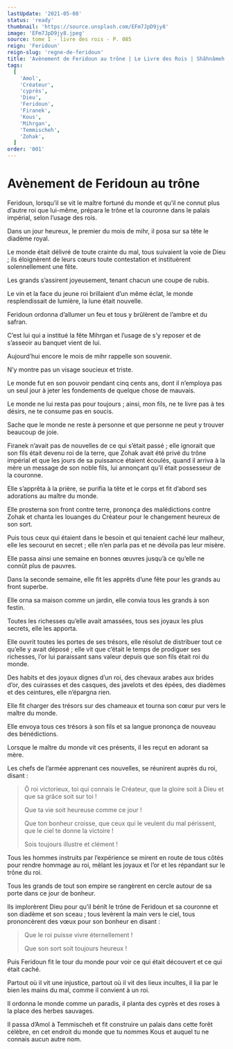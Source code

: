 ```yaml
---
lastUpdate: '2021-05-08'
status: 'ready'
thumbnail: 'https://source.unsplash.com/EFm7JpD9jy8'
image: 'EFm7JpD9jy8.jpeg'
source: tome I - livre des rois - P. 085
reign: 'Feridoun'
reign-slug: 'regne-de-feridoun'
title: 'Avènement de Feridoun au trône | Le Livre des Rois | Shâhnâmeh'
tags:
  [
    'Amol',
    'Créateur',
    'cyprès',
    'Dieu',
    'Feridoun',
    'Firanek',
    'Kous',
    'Mihrgan',
    'Temmischeh',
    'Zohak',
  ]
order: '001'
---
```


# Avènement de Feridoun au trône

Feridoun, lorsqu’il se vit le maître fortuné du monde et qu’il ne connut plus d’autre roi que lui-même, prépara le trône et la couronne dans le palais impérial, selon l’usage des rois.

Dans un jour heureux, le premier du mois de mihr, il posa sur sa tête le diadème royal.

Le monde était délivré de toute crainte du mal, tous suivaient la voie de Dieu ; ils éloignèrent de leurs cœurs toute contestation et instituèrent solennellement une fête.

Les grands s’assirent joyeusement, tenant chacun une coupe de rubis.

Le vin et la face du jeune roi brillaient d’un même éclat, le monde resplendissait de lumière, la lune était nouvelle.

Feridoun ordonna d’allumer un feu et tous y brûlèrent de l’ambre et du safran.

C’est lui qui a institué la fête Mihrgan et l’usage de s’y reposer et de s’asseoir au banquet vient de lui.

Aujourd’hui encore le mois de mihr rappelle son souvenir.

N’y montre pas un visage soucieux et triste.

Le monde fut en son pouvoir pendant cinq cents ans, dont il n’employa pas un seul jour à jeter les fondements de quelque chose de mauvais.

Le monde ne lui resta pas pour toujours ; ainsi, mon fils, ne te livre pas à tes désirs, ne te consume pas en soucis.

Sache que le monde ne reste à personne et que personne ne peut y trouver beaucoup de joie.

Firanek n’avait pas de nouvelles de ce qui s’était passé ; elle ignorait que son fils était devenu roi de la terre, que Zohak avait été privé du trône impérial et que les jours de sa puissance étaient écoulés, quand il arriva à la mère un message de son noble fils, lui annonçant qu’il était possesseur de la couronne.

Elle s’apprêta à la prière, se purifia la tête et le corps et fit d’abord ses adorations au maître du monde.

Elle prosterna son front contre terre, prononça des malédictions contre Zohak et chanta les louanges du Créateur pour le changement heureux de son sort.

Puis tous ceux qui étaient dans le besoin et qui tenaient caché leur malheur, elle les secourut en secret ; elle n’en parla pas et ne dévoila pas leur misère.

Elle passa ainsi une semaine en bonnes œuvres jusqu’à ce qu’elle ne connût plus de pauvres.

Dans la seconde semaine, elle fit les apprêts d’une fête pour les grands au front superbe.

Elle orna sa maison comme un jardin, elle convia tous les grands à son festin.

Toutes les richesses qu’elle avait amassées, tous ses joyaux les plus secrets, elle les apporta.

Elle ouvrit toutes les portes de ses trésors, elle résolut de distribuer tout ce qu’elle y avait déposé ; elle vit que c’était le temps de prodiguer ses richesses, l’or lui paraissant sans valeur depuis que son fils était roi du monde.

Des habits et des joyaux dignes d’un roi, des chevaux arabes aux brides d’or, des cuirasses et des casques, des javelots et des épées, des diadèmes et des ceintures, elle n’épargna rien.

Elle fit charger des trésors sur des chameaux et tourna son cœur pur vers le maître du monde.

Elle envoya tous ces trésors à son fils et sa langue prononça de nouveau des bénédictions.

Lorsque le maître du monde vit ces présents, il les reçut en adorant sa mère.

Les chefs de l’armée apprenant ces nouvelles, se réunirent auprès du roi, disant :

> Ô roi victorieux, toi qui connais le Créateur, que la gloire soit à Dieu et que sa grâce soit sur toi !
>
> Que ta vie soit heureuse comme ce jour !
>
> Que ton bonheur croisse, que ceux qui le veulent du mal périssent, que le ciel te donne la victoire !
>
> Sois toujours illustre et clément !

Tous les hommes instruits par l’expérience se mirent en route de tous côtés pour rendre hommage au roi, mêlant les joyaux et l’or et les répandant sur le trône du roi.

Tous les grands de tout son empire se rangèrent en cercle autour de sa porte dans ce jour de bonheur.

Ils implorèrent Dieu pour qu’il bénît le trône de Feridoun et sa couronne et son diadème et son sceau ; tous levèrent la main vers le ciel, tous prononcèrent des vœux pour son bonheur en disant :

> Que le roi puisse vivre éternellement !
>
> Que son sort soit toujours heureux !

Puis Feridoun fit le tour du monde pour voir ce qui était découvert et ce qui était caché.

Partout où il vit une injustice, partout où il vit des lieux incultes, il lia par le bien les mains du mal, comme il convient à un roi.

Il ordonna le monde comme un paradis, il planta des cyprès et des roses à la place des herbes sauvages.

Il passa d’Amol à Temmischeh et fit construire un palais dans cette forêt célèbre, en cet endroit du monde que tu nommes Kous et auquel tu ne connais aucun autre nom.
